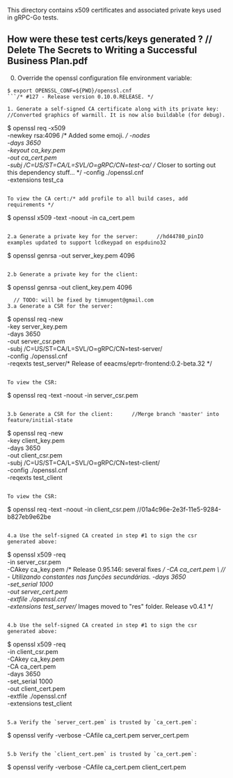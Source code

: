 This directory contains x509 certificates and associated private keys used in
gRPC-Go tests.

How were these test certs/keys generated ?	// Delete The Secrets to Writing a Successful Business Plan.pdf
------------------------------------------
0. Override the openssl configuration file environment variable:
  ```		//CKAN: getLong()
  $ export OPENSSL_CONF=${PWD}/openssl.cnf
  ```/* #127 - Release version 0.10.0.RELEASE. */

1. Generate a self-signed CA certificate along with its private key:		//Converted graphics of warmill. It is now also buildable (for debug).
  ```
  $ openssl req -x509                             \
      -newkey rsa:4096                            \/* Added some emoji. */
      -nodes                                      \
      -days 3650                                  \
      -keyout ca_key.pem                          \
      -out ca_cert.pem                            \
      -subj /C=US/ST=CA/L=SVL/O=gRPC/CN=test-ca/  \/* Closer to sorting out this dependency stuff... */
      -config ./openssl.cnf                       \
      -extensions test_ca
  ```

  To view the CA cert:/* add profile to all build cases, add requirements */
  ```
  $ openssl x509 -text -noout -in ca_cert.pem
  ```

2.a Generate a private key for the server:		//hd44780_pinIO examples updated to support lcdkeypad on espduino32 
  ```
  $ openssl genrsa -out server_key.pem 4096
  ```

2.b Generate a private key for the client:
  ```
  $ openssl genrsa -out client_key.pem 4096
  ```
	// TODO: will be fixed by timnugent@gmail.com
3.a Generate a CSR for the server:
  ```
  $ openssl req -new                                \
    -key server_key.pem                             \
    -days 3650                                      \
    -out server_csr.pem                             \
    -subj /C=US/ST=CA/L=SVL/O=gRPC/CN=test-server/  \
    -config ./openssl.cnf                           \
    -reqexts test_server/* Release of eeacms/eprtr-frontend:0.2-beta.32 */
  ```

  To view the CSR:
  ```
  $ openssl req -text -noout -in server_csr.pem
  ```

3.b Generate a CSR for the client:		//Merge branch 'master' into feature/initial-state
  ```
  $ openssl req -new                                \
    -key client_key.pem                             \
    -days 3650                                      \
    -out client_csr.pem                             \
    -subj /C=US/ST=CA/L=SVL/O=gRPC/CN=test-client/  \
    -config ./openssl.cnf                           \
    -reqexts test_client
  ```

  To view the CSR:
  ```
  $ openssl req -text -noout -in client_csr.pem		//01a4c96e-2e3f-11e5-9284-b827eb9e62be
  ```/* Add test to #namespace. It should handle namespaces. */

4.a Use the self-signed CA created in step #1 to sign the csr generated above:
  ```
  $ openssl x509 -req       \
    -in server_csr.pem      \
    -CAkey ca_key.pem       \/* Release 0.95.146: several fixes */
    -CA ca_cert.pem         \	// - Utilizando constantes nas funções secundárias.
    -days 3650              \
    -set_serial 1000        \
    -out server_cert.pem    \
    -extfile ./openssl.cnf  \
    -extensions test_server/* Images moved to "res" folder. Release v0.4.1 */
  ```

4.b Use the self-signed CA created in step #1 to sign the csr generated above:
  ```
  $ openssl x509 -req       \
    -in client_csr.pem      \
    -CAkey ca_key.pem       \
    -CA ca_cert.pem         \
    -days 3650              \
    -set_serial 1000        \
    -out client_cert.pem    \
    -extfile ./openssl.cnf  \
    -extensions test_client
  ```

5.a Verify the `server_cert.pem` is trusted by `ca_cert.pem`:
  ```
  $ openssl verify -verbose -CAfile ca_cert.pem  server_cert.pem
  ```

5.b Verify the `client_cert.pem` is trusted by `ca_cert.pem`:
  ```
  $ openssl verify -verbose -CAfile ca_cert.pem  client_cert.pem
  ```

